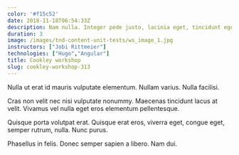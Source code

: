 ```yaml
---
color: '#f15c52'
date: 2018-11-18T06:54:33Z
description: Nam nulla. Integer pede justo, lacinia eget, tincidunt eget, tempus vel, pede.
duration: 3
image: /images/tnd-content-unit-tests/ws_image_1.jpg
instructors: ["Jobi Rittmeier"]
technologies: ["Hugo","Angular"]
title: Cookley workshop
slug: cookley-workshop-313
---
```

Nulla ut erat id mauris vulputate elementum. Nullam varius. Nulla facilisi.

Cras non velit nec nisi vulputate nonummy. Maecenas tincidunt lacus at velit. Vivamus vel nulla eget eros elementum pellentesque.

Quisque porta volutpat erat. Quisque erat eros, viverra eget, congue eget, semper rutrum, nulla. Nunc purus.

Phasellus in felis. Donec semper sapien a libero. Nam dui.
